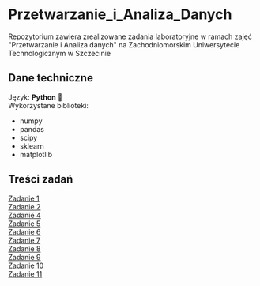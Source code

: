 # Przetwarzanie_i_Analiza_Danych
Repozytorium zawiera zrealizowane zadania laboratoryjne w ramach zajęć "Przetwarzanie i Analiza danych" na Zachodniomorskim Uniwersytecie Technologicznym w Szczecinie

## Dane techniczne
Język: **Python** :snake: \
Wykorzystane biblioteki:
* numpy
* pandas
* scipy
* sklearn
* matplotlib

## Treści zadań
[Zadanie 1](doc/lab1.pdf)\
[Zadanie 2](doc/lab2.pdf)\
[Zadanie 4](doc/lab4.pdf)\
[Zadanie 5](doc/lab5.pdf)\
[Zadanie 6](doc/lab6.pdf)\
[Zadanie 7](doc/lab7.pdf)\
[Zadanie 8](doc/lab8.pdf)\
[Zadanie 9](doc/lab9.pdf)\
[Zadanie 10](doc/lab10.pdf)\
[Zadanie 11](doc/lab11.pdf)
